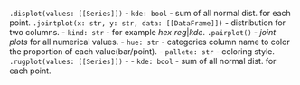 `.displot(values: [[Series]])`
	- `kde: bool` - sum of all normal dist. for each point.
`.jointplot(x: str, y: str, data: [[DataFrame]])` - distribution for two columns.
	- `kind: str` - for example *hex*|*reg*|*kde*.
`.pairplot()` - *joint plots* for all numerical values.
	- `hue: str` - categories column name to color the proportion of each value(bar/point).
	- `pallete: str` - coloring style.
`.rugplot(values: [[Series]])` - 
	- `kde: bool` - sum of all normal dist. for each point.